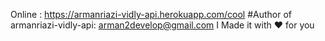 Online :
https://armanriazi-vidly-api.herokuapp.com/cool
#Author of armanriazi-vidly-api: arman2develop@gmail.com
I Made it with ❤️ for you
